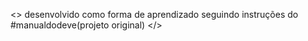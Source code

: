 <>
desenvolvido como forma de aprendizado seguindo instruções do #manualdodeve(projeto original)
</>
